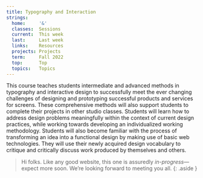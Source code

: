 ```yaml
---
title: Typography and Interaction
strings:
  home:     '&'
  classes:  Sessions
  current:  This week
  last:     Last week
  links:    Resources
  projects: Projects
  term:     Fall 2022
  top:      Top
  topics:   Topics
---
```




This course teaches students intermediate and advanced methods in typography and interactive design to successfully meet the ever changing challenges of designing and prototyping successful products and services for screens. These comprehensive methods will also support students to complete their projects in other studio classes. Students will learn how to address design problems meaningfully within the context of current design practices, while working towards developing an individualized working methodology. Students will also become familiar with the process of transforming an idea into a functional design by making use of basic web technologies. They will use their newly acquired design vocabulary to critique and critically discuss work produced by themselves and others.

> Hi folks. Like any good website, this one is assuredly *in-progress*—expect more soon. We’re looking forward to meeting you all.
{: .aside }

